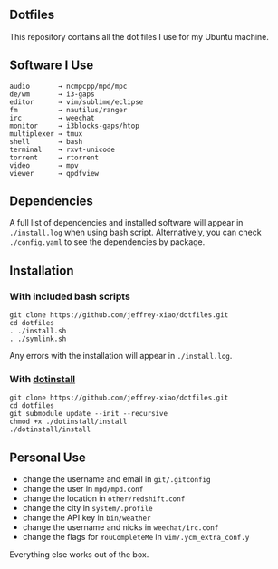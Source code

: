 ## Dotfiles
This repository contains all the dot files I use for my Ubuntu machine.

## Software I Use
```
audio       → ncmpcpp/mpd/mpc
de/wm       → i3-gaps
editor      → vim/sublime/eclipse
fm          → nautilus/ranger
irc         → weechat
monitor     → i3blocks-gaps/htop
multiplexer → tmux
shell       → bash
terminal    → rxvt-unicode
torrent     → rtorrent
video       → mpv
viewer      → qpdfview
```

## Dependencies
A full list of dependencies and installed software will appear in `./install.log` when using bash script.
Alternatively, you can check `./config.yaml` to see the dependencies by package.

## Installation
### With included bash scripts
~~~
git clone https://github.com/jeffrey-xiao/dotfiles.git
cd dotfiles
. ./install.sh
. ./symlink.sh
~~~
Any errors with the installation will appear in `./install.log`.

### With [dotinstall](https://github.com/jeffrey-xiao/dotinstall)
~~~
git clone https://github.com/jeffrey-xiao/dotfiles.git
cd dotfiles
git submodule update --init --recursive
chmod +x ./dotinstall/install
./dotinstall/install
~~~


## Personal Use
 - change the username and email in `git/.gitconfig`
 - change the user in `mpd/mpd.conf`
 - change the location in `other/redshift.conf`
 - change the city in `system/.profile`
 - change the API key in `bin/weather`
 - change the username and nicks in `weechat/irc.conf`
 - change the flags for `YouCompleteMe` in `vim/.ycm_extra_conf.y`

Everything else works out of the box.

